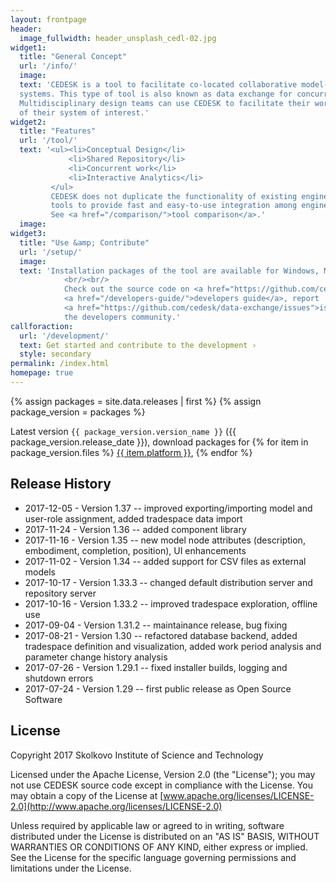 ```yaml
---
layout: frontpage
header:
  image_fullwidth: header_unsplash_cedl-02.jpg
widget1:
  title: "General Concept"
  url: '/info/'
  image:
  text: 'CEDESK is a tool to facilitate co-located collaborative model-based conceptual design for complex engineering 
  systems. This type of tool is also known as data exchange for concurrent engineering studies.<br/><br/>
  Multidisciplinary design teams can use CEDESK to facilitate their work together by building shared parametric models
  of their system of interest.'
widget2:
  title: "Features"
  url: '/tool/'
  text: '<ul><li>Conceptual Design</li>
             <li>Shared Repository</li>
             <li>Concurrent work</li>
             <li>Interactive Analytics</li>
         </ul>
         CEDESK does not duplicate the functionality of existing engineering tools, but rather interconnects existing 
         tools to provide fast and easy-to-use integration among engineering disciplines.
         See <a href="/comparison/">tool comparison</a>.'
  image:
widget3:
  title: "Use &amp; Contribute"
  url: '/setup/'
  image:
  text: 'Installation packages of the tool are available for Windows, MacOS and Linux <a href="/setup/">here</a>.
            <br/><br/>
            Check out the source code on <a href="https://github.com/cedesk/data-exchange">GitHub</a> and the
            <a href="/developers-guide/">developers guide</a>, report
            <a href="https://github.com/cedesk/data-exchange/issues">issues</a> or adopt it your needs and join
            the developers community.'
callforaction:
  url: '/development/'
  text: Get started and contribute to the development ›
  style: secondary
permalink: /index.html
homepage: true
---
```


{% assign packages = site.data.releases | first %}
{% assign package_version = packages %}
<p>
  Latest version <code>{{ package_version.version_name }}</code> ({{ package_version.release_date }}),
  download packages for
  {% for item in package_version.files %}
    <a href="{{ item.url }}" title="{{ item.name }}">{{ item.platform }}</a>, 
  {% endfor %}
</p>


## Release History

* 2017-12-05 - Version 1.37 -- improved exporting/importing model and user-role assignment, added tradespace data import
* 2017-11-24 - Version 1.36 -- added component library
* 2017-11-16 - Version 1.35 -- new model node attributes (description, embodiment, completion, position), UI enhancements
* 2017-11-02 - Version 1.34 -- added support for CSV files as external models
* 2017-10-17 - Version 1.33.3 -- changed default distribution server and repository server
* 2017-10-16 - Version 1.33.2 -- improved tradespace exploration, offline use
* 2017-09-04 - Version 1.31.2 -- maintainance release, bug fixing
* 2017-08-21 - Version 1.30 -- refactored database backend, added tradespace definition and visualization, added work period analysis and parameter change history analysis
* 2017-07-26 - Version 1.29.1 -- fixed installer builds, logging and shutdown errors
* 2017-07-24 - Version 1.29 -- first public release as Open Source Software

## License
Copyright 2017 Skolkovo Institute of Science and Technology

Licensed under the Apache License, Version 2.0 (the "License");
you may not use CEDESK source code except in compliance with the License.
You may obtain a copy of the License at
[www.apache.org/licenses/LICENSE-2.0](http://www.apache.org/licenses/LICENSE-2.0)

Unless required by applicable law or agreed to in writing, software distributed under the License is distributed on an "AS IS" BASIS, WITHOUT WARRANTIES OR CONDITIONS OF ANY KIND, either express or implied.
See the License for the specific language governing permissions and limitations under the License.
